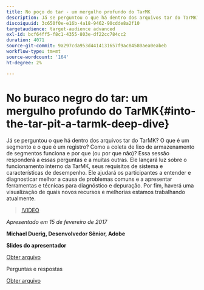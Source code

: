 ```yaml
---
title: No poço do tar - um mergulho profundo do TarMK
description: Já se perguntou o que há dentro dos arquivos tar do TarMK? O que é um segmento e o que é um registro? Como a coleta de lixo de armazenamento de segmentos funciona e por que (ou por que não)? Essa sessão responde a essas perguntas e a muitas outras.
discoiquuid: 3c650f0e-e16b-4a18-9462-90cdde8a2f10
targetaudience: target-audience advanced
exl-id: bcf64ff5-f8c1-4355-803e-df22cc784cc2
duration: 4071
source-git-commit: 9a297cda953d4414131657f9ac84580aea0eabeb
workflow-type: tm+mt
source-wordcount: '164'
ht-degree: 2%

---
```


# No buraco negro do tar: um mergulho profundo do TarMK{#into-the-tar-pit-a-tarmk-deep-dive}

Já se perguntou o que há dentro dos arquivos tar do TarMK? O que é um segmento e o que é um registro? Como a coleta de lixo de armazenamento de segmentos funciona e por que (ou por que não)? Essa sessão responderá a essas perguntas e a muitas outras. Ele lançará luz sobre o funcionamento interno da TarMK, seus requisitos de sistema e características de desempenho. Ele ajudará os participantes a entender e diagnosticar melhor a causa de problemas comuns e a apresentar ferramentas e técnicas para diagnóstico e depuração. Por fim, haverá uma visualização de quais novos recursos e melhorias estamos trabalhando atualmente.

>[!VIDEO](https://video.tv.adobe.com/v/19138/?quality=9)

*Apresentado em 15 de fevereiro de 2017*

**Michael Duerig, Desenvolvedor Sênior, Adobe**

**Slides do apresentador**

[Obter arquivo](assets/aem-gems-tarmk-deep-dive.pptx)

Perguntas e respostas

[Obter arquivo](assets/aem-gems-qandas-tarmk-deep-dive.pdf)
<!--
[Get back to the Overview](https://helpx.adobe.com/experience-manager/kt/eseminars/gems/aem-index.html)
-->
